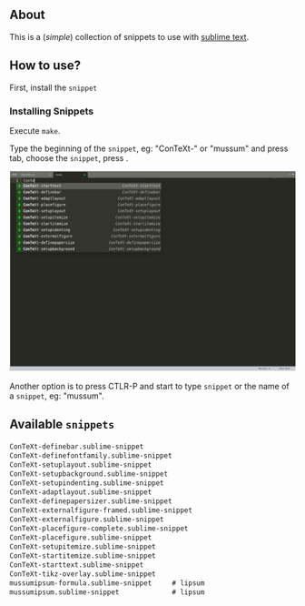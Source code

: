 
About
-----
This is a (*simple*) collection of snippets to use with [sublime text](http://www.sublimetext.com/).

How to use?
-----------

First, install the `snippet`

### Installing Snippets

Execute `make`.


Type the beginning of the `snippet`, eg: "ConTeXt-" or "mussum" and press tab, choose the `snippet`, press <enter>.

![](snippets.png)

Another option is to press CTLR-P and start to type `snippet` or the name of a `snippet`, eg: "mussum".

Available `snippets`
--------------------


```
ConTeXt-definebar.sublime-snippet
ConTeXt-definefontfamily.sublime-snippet
ConTeXt-setuplayout.sublime-snippet
ConTeXt-setupbackground.sublime-snippet
ConTeXt-setupindenting.sublime-snippet
ConTeXt-adaptlayout.sublime-snippet
ConTeXt-definepapersizer.sublime-snippet
ConTeXt-externalfigure-framed.sublime-snippet
ConTeXt-externalfigure.sublime-snippet
ConTeXt-placefigure-complete.sublime-snippet
ConTeXt-placefigure.sublime-snippet
ConTeXt-setupitemize.sublime-snippet
ConTeXt-startitemize.sublime-snippet
ConTeXt-starttext.sublime-snippet
ConTeXt-tikz-overlay.sublime-snippet
mussumipsum-formula.sublime-snippet     # lipsum
mussumipsum.sublime-snippet				# lipsum
```